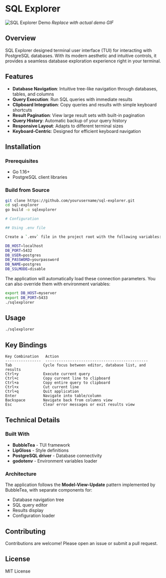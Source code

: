 # SQL Explorer

![SQL Explorer Demo](demo.gif) *Replace with actual demo GIF*

## Overview

SQL Explorer designed terminal user interface (TUI) for interacting with PostgreSQL databases. With its modern aesthetic and intuitive controls, it provides a seamless database exploration experience right in your terminal.

## Features

- **Database Navigation**: Intuitive tree-like navigation through databases, tables, and columns
- **Query Execution**: Run SQL queries with immediate results
- **Clipboard Integration**: Copy queries and results with simple keyboard shortcuts
- **Result Pagination**: View large result sets with built-in pagination
- **Query History**: Automatic backup of your query history
- **Responsive Layout**: Adapts to different terminal sizes
- **Keyboard-Centric**: Designed for efficient keyboard navigation

## Installation

### Prerequisites
- Go 1.16+
- PostgreSQL client libraries

### Build from Source
```bash
git clone https://github.com/yourusername/sql-explorer.git
cd sql-explorer
go build -o sqlexplorer

# Configuration

## Using .env file

Create a `.env` file in the project root with the following variables:

DB_HOST=localhost
DB_PORT=5432
DB_USER=postgres
DB_PASSWORD=yourpassword
DB_NAME=postgres
DB_SSLMODE=disable
```

The application will automatically load these connection parameters. You can also override them with environment variables:

```bash
export DB_HOST=myserver
export DB_PORT=5433
./sqlexplorer
```

## Usage

```bash
./sqlexplorer
```

## Key Bindings

```
Key Combination   Action
----------------  ----------------------------------------------
Tab              Cycle focus between editor, database list, and results
Ctrl+y           Execute current query
Ctrl+c           Copy current line to clipboard
Ctrl+a           Copy entire query to clipboard
Ctrl+x           Cut current line
Ctrl+q           Quit application
Enter            Navigate into table/column
Backspace        Navigate back from columns view
Esc              Clear error messages or exit results view
```

## Technical Details

### Built With

- **BubbleTea** - TUI framework
- **LipGloss** - Style definitions
- **PostgreSQL driver** - Database connectivity
- **godotenv** - Environment variables loader

### Architecture

The application follows the **Model-View-Update** pattern implemented by BubbleTea, with separate components for:

- Database navigation tree
- SQL query editor
- Results display
- Configuration loader

## Contributing

Contributions are welcome! Please open an issue or submit a pull request.

## License

MIT License
